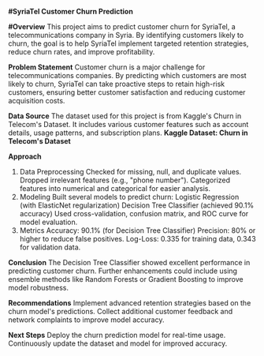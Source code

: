 
**#SyriaTel Customer Churn Prediction**

**#Overview**
This project aims to predict customer churn for SyriaTel, a telecommunications company in Syria. By identifying customers likely to churn, the goal is to help SyriaTel implement targeted retention strategies, reduce churn rates, and improve profitability.

**Problem Statement**
Customer churn is a major challenge for telecommunications companies. By predicting which customers are most likely to churn, SyriaTel can take proactive steps to retain high-risk customers, ensuring better customer satisfaction and reducing customer acquisition costs.

**Data Source**
The dataset used for this project is from Kaggle's Churn in Telecom's Dataset. It includes various customer features such as account details, usage patterns, and subscription plans.
**Kaggle Dataset: Churn in Telecom's Dataset**

**Approach**
1. Data Preprocessing
Checked for missing, null, and duplicate values.
Dropped irrelevant features (e.g., "phone number").
Categorized features into numerical and categorical for easier analysis.
2. Modeling
Built several models to predict churn:
Logistic Regression (with ElasticNet regularization)
Decision Tree Classifier (achieved 90.1% accuracy)
Used cross-validation, confusion matrix, and ROC curve for model evaluation.
3. Metrics
Accuracy: 90.1% (for Decision Tree Classifier)
Precision: 80% or higher to reduce false positives.
Log-Loss: 0.335 for training data, 0.343 for validation data.

**Conclusion**
The Decision Tree Classifier showed excellent performance in predicting customer churn. Further enhancements could include using ensemble methods like Random Forests or Gradient Boosting to improve model robustness.

**Recommendations**
Implement advanced retention strategies based on the churn model's predictions.
Collect additional customer feedback and network complaints to improve model accuracy.

**Next Steps**
Deploy the churn prediction model for real-time usage.
Continuously update the dataset and model for improved accuracy.
